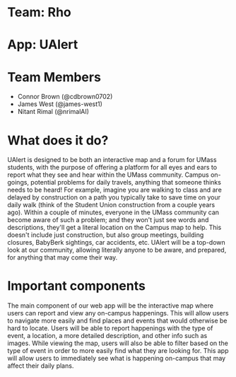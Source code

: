 # Team: Rho

# App: UAlert

# Team Members

* Connor Brown (@cdbrown0702)
* James West (@james-west1)
* Nitant Rimal (@nrimalAI)

# What does it do?

UAlert is designed to be both an interactive map and a forum for UMass students, with the purpose of offering a platform for all eyes and ears to report what they see and hear within the UMass community. Campus on-goings, potential problems for daily travels, anything that someone thinks needs to be heard! For example, imagine you are walking to class and are delayed by construction on a path you typically take to save time on your daily walk (think of the Student Union construction from a couple years ago). Within a couple of minutes, everyone in the UMass community can become aware of such a problem; and they won't just see words and descriptions, they'll get a literal location on the Campus map to help. This doesn't include just construction, but also group meetings, building closures, BabyBerk sightings, car accidents, etc. UAlert will be a top-down look at our community, allowing literally anyone to be aware, and prepared, for anything that may come their way.

# Important components

The main component of our web app will be the interactive map where users can report and view any on-campus happenings. This will allow users to navigate more easily and find places and events that would otherwise be hard to locate. Users will be able to report happenings with the type of event, a location, a more detailed description, and other info such as images. While viewing the map, users will also be able to filter based on the type of event in order to more easily find what they are looking for. This app will allow users to immediately see what is happening on-campus that may affect their daily plans. 

